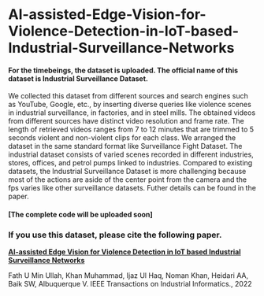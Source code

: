 # AI-assisted-Edge-Vision-for-Violence-Detection-in-IoT-based-Industrial-Surveillance-Networks


#### For the timebeings, the dataset is uploaded. The official name of this dataset is Industrial Surveillance Dataset.
We collected this dataset from different sources and search engines such as YouTube, Google, etc., by inserting diverse queries like violence scenes in industrial surveillance, in factories, and in steel mills. The obtained videos from different sources have distinct video resolution and frame rate. The length of retrieved videos ranges from 7 to 12 minutes that are trimmed to 5 seconds violent and non-violent clips for each class. We arranged the dataset in the same standard format like Surveillance Fight Dataset. The industrial dataset consists of varied scenes recorded in different industries, stores, offices, and petrol pumps linked to industries. Compared to existing datasets, the Industrial Surveillance Dataset is more challenging because most of the actions are aside of the center point from the camera and the fps varies like other surveillance datasets. Futher details can be found in the paper.

#### [The complete code will be uploaded soon]

### If you use this dataset, please cite the following paper.

[**AI-assisted Edge Vision for Violence Detection in IoT based Industrial Surveillance Networks**](https://ieeexplore.ieee.org/abstract/document/9552469) 

Fath U Min Ullah, Khan Muhammad, Ijaz Ul Haq, Noman Khan, Heidari AA, Baik SW, Albuquerque V. IEEE Transactions on Industrial Informatics., 2022
